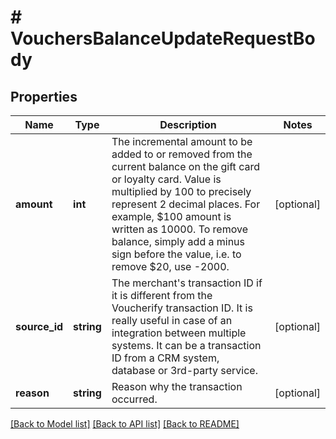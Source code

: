 # # VouchersBalanceUpdateRequestBody

## Properties

Name | Type | Description | Notes
------------ | ------------- | ------------- | -------------
**amount** | **int** | The incremental amount to be added to or removed from the current balance on the gift card or loyalty card. Value is multiplied by 100 to precisely represent 2 decimal places. For example, $100 amount is written as 10000. To remove balance, simply add a minus sign before the value, i.e. to remove $20, use -2000. | [optional]
**source_id** | **string** | The merchant&#39;s transaction ID if it is different from the Voucherify transaction ID. It is really useful in case of an integration between multiple systems. It can be a transaction ID from a CRM system, database or 3rd-party service. | [optional]
**reason** | **string** | Reason why the transaction occurred. | [optional]

[[Back to Model list]](../../README.md#models) [[Back to API list]](../../README.md#endpoints) [[Back to README]](../../README.md)
